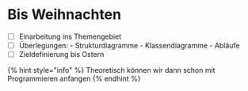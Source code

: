 # Bis Weihnachten

* [ ] Einarbeitung ins Themengebiet
* [ ] Überlegungen: - Strukturdiagramme - Klassendiagramme - Abläufe
* [ ] Zieldefinierung bis Ostern

{% hint style="info" %}
Theoretisch können wir dann schon mit Programmieren anfangen
{% endhint %}

